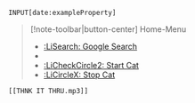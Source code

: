 `INPUT[date:exampleProperty]`
> [!note-toolbar|button-center] Home-Menu
> - [:LiSearch: Google Search]()<data data-ntb-command="surfing:search-in-current-page-title-bar"/>
> - <br/>
> - [:LiCheckCircle2: Start Cat]()<data data-js-engine="exec" data-src="Config/Scripts/start-cat.js" />
> - [:LiCircleX: Stop Cat]()<data data-js-engine="exec" data-src="Config/Scripts/stop-cat.js" />



```audio-player
[[THNK IT THRU.mp3]]
```














































